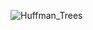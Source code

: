![Huffman_Trees](https://user-images.githubusercontent.com/61363883/192754055-3c135299-6551-4d6c-b82f-3ded2062e538.jpg)
